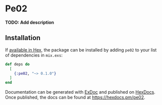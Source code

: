 # Pe02

**TODO: Add description**

## Installation

If [available in Hex](https://hex.pm/docs/publish), the package can be installed
by adding `pe02` to your list of dependencies in `mix.exs`:

```elixir
def deps do
  [
    {:pe02, "~> 0.1.0"}
  ]
end
```

Documentation can be generated with [ExDoc](https://github.com/elixir-lang/ex_doc)
and published on [HexDocs](https://hexdocs.pm). Once published, the docs can
be found at <https://hexdocs.pm/pe02>.

